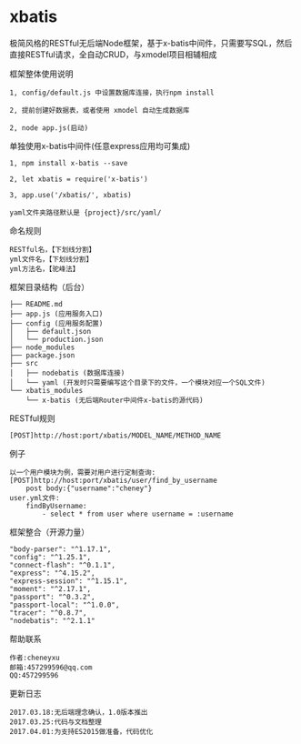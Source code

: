 # xbatis
极简风格的RESTful无后端Node框架，基于x-batis中间件，只需要写SQL，然后直接RESTful请求，全自动CRUD，与xmodel项目相辅相成

框架整体使用说明
>
	1, config/default.js 中设置数据库连接，执行npm install

	2, 提前创建好数据表，或者使用 xmodel 自动生成数据库

	2, node app.js(启动)

单独使用x-batis中间件(任意express应用均可集成)
>
	1, npm install x-batis --save

	2, let xbatis = require('x-batis')

	3, app.use('/xbatis/', xbatis)

	yaml文件夹路径默认是 {project}/src/yaml/

命名规则
>
	RESTful名，【下划线分割】
	yml文件名，【下划线分割】
	yml方法名，【驼峰法】

框架目录结构（后台）
>
	├── README.md
	├── app.js (应用服务入口)
	├── config (应用服务配置)
	│   ├── default.json
	│   └── production.json
	├── node_modules
	├── package.json
	├── src
	│   ├── nodebatis (数据库连接)
	│   └── yaml (开发时只需要编写这个目录下的文件，一个模块对应一个SQL文件)
	└── xbatis_modules
	    └── x-batis (无后端Router中间件x-batis的源代码)

RESTful规则
>
	[POST]http://host:port/xbatis/MODEL_NAME/METHOD_NAME

例子
>
	以一个用户模块为例，需要对用户进行定制查询:
	[POST]http://host:port/xbatis/user/find_by_username
		post body:{"username":"cheney"}
	user.yml文件:
		findByUsername:	
    		- select * from user where username = :username

框架整合（开源力量）
>
    "body-parser": "^1.17.1",
    "config": "^1.25.1",
    "connect-flash": "^0.1.1",
    "express": "^4.15.2",
    "express-session": "^1.15.1",
    "moment": "^2.17.1",
    "passport": "^0.3.2",
    "passport-local": "^1.0.0",
    "tracer": "^0.8.7",
    "nodebatis": "^2.1.1"

帮助联系
>
	作者:cheneyxu
	邮箱:457299596@qq.com
	QQ:457299596

更新日志
>
	2017.03.18:无后端理念确认，1.0版本推出
	2017.03.25:代码与文档整理
	2017.04.01:为支持ES2015做准备，代码优化
